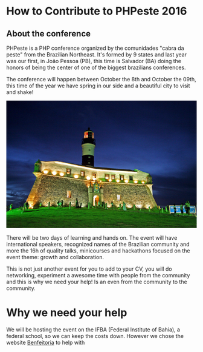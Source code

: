 # How to Contribute to PHPeste 2016

## About the conference

PHPeste is a PHP conference organized by the comunidades "cabra da peste" from the Brazilian Northeast. It's formed by 9 states and last year was our first, in João Pessoa (PB), this time is Salvador (BA) doing the honors of being the center of one of the biggest brazilians conferences.

The conference will happen between October the 8th and October the 09th, this time of the year we have spring in our side and a beautiful city to visit and shake!

![Salvador](/images/salvador.jpg)

There will be two days of learning and hands on. The event will have international speakers, recognized names of the Brazilian community and more the 16h of quality talks, minicourses and hackathons focused on the event theme: growth and collaboration.

This is not just another event for you to add to your CV, you will do networking, experiment a awesome time with people from the community and this is why we need your help! Is an even from the community to the community.

# Why we need your help

We will be hosting the event on the IFBA (Federal Institute of Bahia), a federal school, so we can keep the costs down. However we chose the website [Benfeitoria](http://www.benfeitoria.com) to help with

